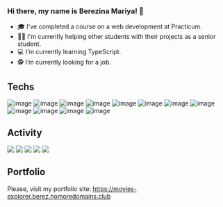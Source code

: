 ### Hi there, my name is Berezina Mariya! 👋

- 🎓 I've completed a course on a web development at Practicum.
- 👩‍🎓 I'm currently helping other students with their projects as a senior student. 
- 💻 I’m currently learning TypeScript.
- 🕵️ I’m currently looking for a job.

## Techs
![image](https://user-images.githubusercontent.com/103631822/226563135-2c3b4621-7c97-4eaa-88f5-eda3c9b9f545.png)
![image](https://user-images.githubusercontent.com/103631822/226561998-c4effdb8-cc7b-4e80-9460-2a6b2c8d9751.png)
![image](https://user-images.githubusercontent.com/103631822/226562802-458eb9a8-1bd4-4a83-b4fe-a5db32a9f2e6.png)
![image](https://user-images.githubusercontent.com/103631822/226562042-906d24f2-ecdf-4cb8-bd48-0d4b06154393.png)
![image](https://user-images.githubusercontent.com/103631822/226563380-677d7373-aa64-4e60-832e-d49d3e5952c9.png)
![image](https://user-images.githubusercontent.com/103631822/226563475-8ea985eb-d9c4-49c9-ba56-d5e735ea6cbd.png)
![image](https://user-images.githubusercontent.com/103631822/226564071-b1d4fbce-ca13-4ac7-9339-bfe00383e44d.png)
![image](https://user-images.githubusercontent.com/103631822/226563552-ca6dce14-8e27-4c0c-b5bc-1867c4b2a7a2.png)
![image](https://user-images.githubusercontent.com/103631822/226561749-50890c44-afef-42c7-8348-00d11dc4cb30.png)
![image](https://user-images.githubusercontent.com/103631822/226562407-df3536df-e2d5-4612-9976-949c81d1f962.png)
![image](https://user-images.githubusercontent.com/103631822/226563729-590a9d20-8d8e-4da8-a254-9900f37d1224.png)
![image](https://user-images.githubusercontent.com/103631822/226563861-04bae83f-695c-4f33-b971-f9f6dc49e3e8.png)

## Activity
![](https://github-profile-summary-cards.vercel.app/api/cards/profile-details?username=BerezinaMariya&theme=solarized)
![](https://github-profile-summary-cards.vercel.app/api/cards/most-commit-language?username=BerezinaMariya&theme=solarized)
![](https://github-profile-summary-cards.vercel.app/api/cards/repos-per-language?username=BerezinaMariya&theme=solarized)
![](https://github-profile-summary-cards.vercel.app/api/cards/stats?username=BerezinaMariya&theme=solarized)
![](https://github-profile-summary-cards.vercel.app/api/cards/productive-time?username=BerezinaMariya&theme=solarized)  

## Portfolio
Please, visit my portfolio site: 
https://movies-explorer.berez.nomoredomains.club
